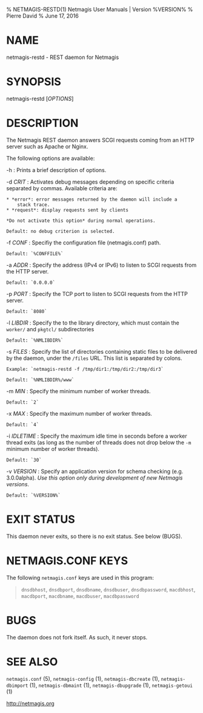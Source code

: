 % NETMAGIS-RESTD(1) Netmagis User Manuals | Version %VERSION%
% Pierre David
% June 17, 2016

# NAME

netmagis-restd - REST daemon for Netmagis


# SYNOPSIS

netmagis-restd [*OPTIONS*]


# DESCRIPTION

The Netmagis REST daemon answers SCGI requests coming from an HTTP server
such as Apache or Nginx.

The following options are available:

-h
  : Prints a brief description of options.

-d *CRIT*
  : Activates debug messages depending on specific criteria separated
    by commas. Available criteria are:

	* *error*: error messages returned by the daemon will include a
		stack trace.
	* *request*: display requests sent by clients

    *Do not activate this option* during normal operations.

    Default: no debug criterion is selected.

-f *CONF*
  : Specifiy the configuration file (netmagis.conf) path.

    Default: `%CONFFILE%`

-a *ADDR*
  : Specify the address (IPv4 or IPv6) to listen to SCGI requests from
    the HTTP server.

    Default: `0.0.0.0`

-p *PORT*
  : Specify the TCP port to listen to SCGI requests from the HTTP server.

    Default: `8080`

-l *LIBDIR*
  : Specify the to the library directory, which must contain the
    `worker/` and `pkgtcl/` subdirectories

    Default: `%NMLIBDIR%`

-s *FILES*
  : Specify the list of directories containing static files to be delivered
    by the daemon, under the `/files` URL. This list is separated by colons.

    Example: `netmagis-restd -f /tmp/dir1:/tmp/dir2:/tmp/dir3`

    Default: `%NMLIBDIR%/www`

-m *MIN*
  : Specify the minimum number of worker threads.

    Default: `2`

-x *MAX*
  : Specify the maximum number of worker threads.

    Default: `4`

-i *IDLETIME*
  : Specify the maximum idle time in seconds before a worker thread exits
    (as long as the number of threads does not drop below the `-m`
    minimum number of worker threads).

    Default: `30`

-v *VERSION*
  : Specify an application version for schema checking (e.g. 3.0.0alpha).
    *Use this option only during development of new Netmagis versions*.

    Default: `%VERSION%`


# EXIT STATUS

This daemon never exits, so there is no exit status. See below (BUGS).


# NETMAGIS.CONF KEYS

The following `netmagis.conf` keys are used in this program:

  > `dnsdbhost`, `dnsdbport`, `dnsdbname`, `dnsdbuser`, `dnsdbpassword`,
  `macdbhost`, `macdbport`, `macdbname`, `macdbuser`, `macdbpassword`


# BUGS

The daemon does not fork itself. As such, it never stops.


# SEE ALSO

`netmagis.conf` (5),
`netmagis-config` (1),
`netmagis-dbcreate` (1),
`netmagis-dbimport` (1),
`netmagis-dbmaint` (1),
`netmagis-dbupgrade` (1),
`netmagis-getoui` (1)

<http://netmagis.org>
